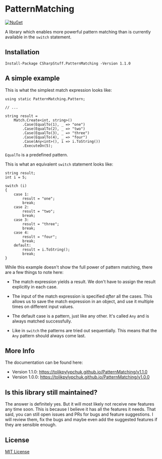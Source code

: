 # PatternMatching

[![NuGet](https://img.shields.io/nuget/v/CSharpStuff.PatternMatching.svg)](https://www.nuget.org/packages/CSharpStuff.PatternMatching/)

A library which enables more powerful pattern matching
than is currently available in the `switch` statement.

## Installation

```
Install-Package CSharpStuff.PatternMatching -Version 1.1.0
```

## A simple example

This is what the simplest match expression looks like:

```
using static PatternMatching.Pattern;

// ...

string result =
    Match.Create<int, string>()
        .Case(EqualTo(1), _ => "one")
        .Case(EqualTo(2), _ => "two")
        .Case(EqualTo(3), _ => "three")
        .Case(EqualTo(4), _ => "four")
        .Case(Any<int>(), i => i.ToString())
        .ExecuteOn(5);
```

`EqualTo` is a predefined pattern.

This is what an equivalent `switch` statement looks like:

```
string result;
int i = 5;

switch (i)
{
    case 1:
        result = "one";
        break;
    case 2:
        result = "two";
        break;
    case 3:
        result = "three";
        break;
    case 4:
        result = "four";
        break;
    default:
        result = i.ToString();
        break;
}
```

While this example doesn't show the full power of pattern matching, there are
a few things to note here:

 - The match expression yields a result. We don't have to assign the result
explicitly in each case.

 - The input of the match expression is specified _after_ all the cases. This
allows us to save the match expression in an object, and use it multiple times
on different input values.

 - The default case is a pattern, just like any other. It's called `Any` and
is always matched successfully.

 - Like in `switch` the patterns are tried out sequentially. This means that
the `Any` pattern should always come last.

## More Info

The documentation can be found here:

 - Version 1.1.0: https://tolikpylypchuk.github.io/PatternMatching/v1.1.0
 - Version 1.0.0: https://tolikpylypchuk.github.io/PatternMatching/v1.0.0

## Is this library still maintained?

The answer is definitely yes. But it will most likely not receive new features
any time soon. This is because I believe it has all the features it needs. That
said, you can still open issues and PRs for bugs and feature suggestions. I will
review them, fix the bugs and maybe even add the suggested features if they are
sensible enough.

## License

[MIT License](https://github.com/TolikPylypchuk/PatternMatching/blob/master/LICENSE)

